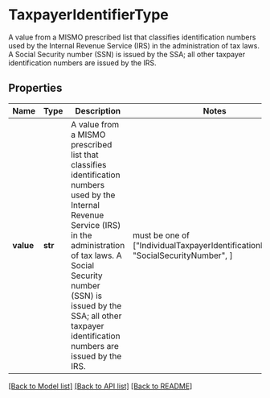 # TaxpayerIdentifierType

A value from a MISMO prescribed list that classifies identification numbers used by the Internal Revenue Service (IRS) in the administration of tax laws. A Social Security number (SSN) is issued by the SSA; all other taxpayer identification numbers are issued by the IRS.

## Properties
Name | Type | Description | Notes
------------ | ------------- | ------------- | -------------
**value** | **str** | A value from a MISMO prescribed list that classifies identification numbers used by the Internal Revenue Service (IRS) in the administration of tax laws. A Social Security number (SSN) is issued by the SSA; all other taxpayer identification numbers are issued by the IRS. |  must be one of ["IndividualTaxpayerIdentificationNumber", "SocialSecurityNumber", ]

[[Back to Model list]](../README.md#documentation-for-models) [[Back to API list]](../README.md#documentation-for-api-endpoints) [[Back to README]](../README.md)


